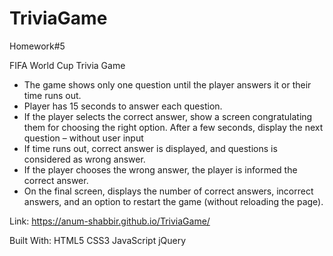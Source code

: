 # TriviaGame

Homework#5

FIFA World Cup Trivia Game 

-	The game shows only one question until the player answers it or their time runs out.
- Player has 15 seconds to answer each question.
-	If the player selects the correct answer, show a screen congratulating them for choosing the right option. After a few seconds, display the next question – without user input
-	If time runs out, correct answer is displayed, and questions is considered as wrong answer. 
-	If the player chooses the wrong answer, the player is informed the correct answer.
-	On the final screen, displays the number of correct answers, incorrect answers, and an option to restart the game (without reloading the page).

Link: https://anum-shabbir.github.io/TriviaGame/

Built With: HTML5 CSS3 JavaScript jQuery
